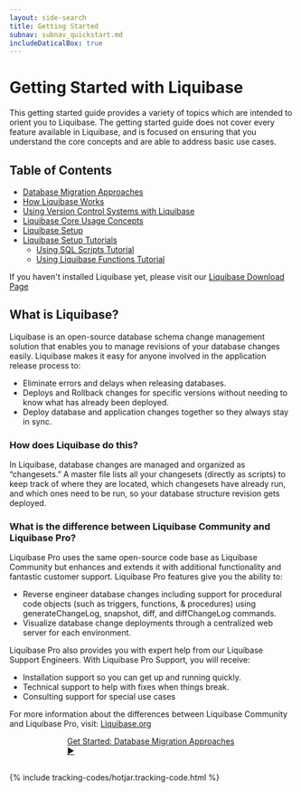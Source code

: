 ```yaml
---
layout: side-search
title: Getting Started
subnav: subnav_quickstart.md
includeDaticalBox: true
---
```


# Getting Started with Liquibase
This getting started guide provides a variety of topics which are intended to orient you to Liquibase. The getting started guide does not cover every feature available in Liquibase, and is focused on ensuring that you understand the core concepts and are able to address basic use cases.

## Table of Contents
- <a href="/get_started/database-migration-approaches.html">Database Migration Approaches</a>
- <a href="/get_started/how-lb-works.html">How Liquibase Works</a>
- <a href="/get_started/version_control_info.html">Using Version Control Systems with Liquibase</a>
- <a href="/documentation/lb-core-usage-concepts.html">Liquibase Core Usage Concepts</a>
- <a href="/get_started/lb-setup.html">Liquibase Setup</a>
- <a href="/get_started/lb-setup-tutorial.html">Liquibase Setup Tutorials</a>
    - <a href="/get_started/quickstart_sql.html">Using SQL Scripts Tutorial</a>
    - <a href="/get_started/quickstart_lb.html">Using Liquibase Functions Tutorial</a>

If you haven't installed Liquibase yet, please visit our [Liquibase Download Page](https://download.liquibase.org/)

## What is Liquibase?
Liquibase is an open-source database schema change management solution that enables you to manage revisions of your database changes easily. Liquibase makes it easy for anyone involved in the application release process to:
- Eliminate errors and delays when releasing databases.
- Deploys and Rollback changes for specific versions without needing to know what has already been deployed.
- Deploy database and application changes together so they always stay in sync.

### How does Liquibase do this?
In Liquibase, database changes are managed and organized as “changesets.” A master file lists all your changesets (directly as scripts) to keep track of where they are located, which changesets have already run, and which ones need to be run, so your database structure revision gets deployed.

### What is the difference between Liquibase Community and Liquibase Pro?
Liquibase Pro uses the same open-source code base as Liquibase Community but enhances and extends it with additional functionality and fantastic customer support. Liquibase Pro features give you the ability to:
- Reverse engineer database changes including support for procedural code objects (such as triggers, functions, & procedures) using generateChangeLog, snapshot, diff, and diffChangeLog commands.
- Visualize database change deployments through a centralized web server for each environment.

Liquibase Pro also provides you with expert help from our Liquibase Support Engineers. With Liquibase Pro Support, you will receive:
- Installation support so you can get up and running quickly.
- Technical support to help with fixes when things break.
- Consulting support for special use cases

For more information about the differences between Liquibase Community and Liquibase Pro, visit: [Liquibase.org](https://www.liquibase.org/)

<div class="cta-container" style="margin-left: auto; margin-right: auto; width: 300px; height: 50px">
<div class="cta cta--block"><a href="/get_started/database-migration-approaches.html">Get Started: Database Migration Approaches ►</a></div></div>

{% include tracking-codes/hotjar.tracking-code.html %}
